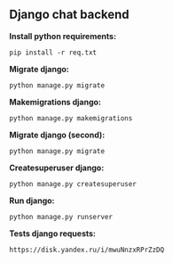 ## Django chat backend

**Install python requirements:**

```
pip install -r req.txt
```
**Migrate django:**

```
python manage.py migrate
```

**Makemigrations django:**

```
python manage.py makemigrations
```

**Migrate django (second):**

```
python manage.py migrate
```

**Createsuperuser django:**

```
python manage.py createsuperuser
```

**Run django:**

```
python manage.py runserver
```

**Tests django requests:**

```
https://disk.yandex.ru/i/mwuNnzxRPrZzDQ
```
